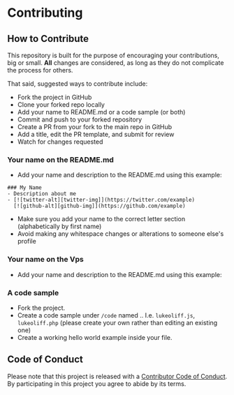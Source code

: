 # Contributing

## How to Contribute

This repository is built for the purpose of encouraging your contributions, big or small. **All** changes are considered, as long as they do not complicate the process for others.

That said, suggested ways to contribute include:

* Fork the project in GitHub
* Clone your forked repo locally
* Add your name to README.md or a code sample (or both)
* Commit and push to your forked repository
* Create a PR from your fork to the main repo in GitHub
* Add a title, edit the PR template, and submit for review
* Watch for changes requested

### Your name on the README.md

* Add your name and description to the README.md using this example:

```
### My Name
- Description about me
- [![twitter-alt][twitter-img]](https://twitter.com/example)
  [![github-alt][github-img]](https://github.com/example)
```

* Make sure you add your name to the correct letter section (alphabetically by first name)
* Avoid making any whitespace changes or alterations to someone else's profile


### Your name on the Vps

* Add your name and description to the README.md using this example:

### A code sample

* Fork the project.
* Create a code sample under `/code` named <yourname>.<language-file-extension>. I.e. `lukeoliff.js`, `lukeoliff.php` (please create your own rather than editing an existing one)
* Create a working hello world example inside your file.

## Code of Conduct

Please note that this project is released with a [Contributor Code of Conduct](CODE_OF_CONDUCT.md). By participating in this project you agree to abide by its terms.
